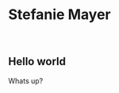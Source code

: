 <html>
  <head>
  </head>
      <body>
        <h1> Stefanie Mayer </h1> <br> 
        <h2> Hello world </h2>
        Whats up?
      </body>
</html>
